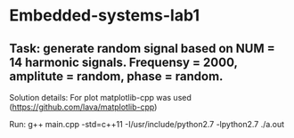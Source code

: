 # Embedded-systems-lab1
Task: generate random signal based on NUM = 14 harmonic signals. 
Frequensy = 2000, amplitute = random, phase = random.
-------------------------------------
Solution details:
For plot matplotlib-cpp was used (https://github.com/lava/matplotlib-cpp)

Run:
g++ main.cpp -std=c++11 -I/usr/include/python2.7 -lpython2.7
./a.out



